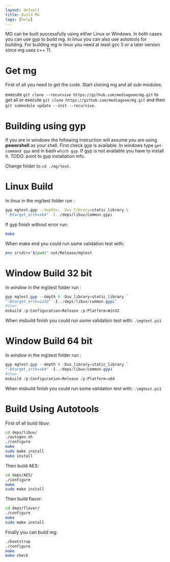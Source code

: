 ```yaml
---
layout: default
title: Build MG
tags: [help]
---
```



MG can be built successfully using either Linux or Windows.
In both cases you can use gyp to build mg. In linux you can also use autotools for building.
For building mg in linux you need at least gcc 5 or a later version since mg uses c++ 11.

# Get mg
First of all you need to get the code. Start cloning mg and all sub-modules.

execute `git clone --recursive https://github.com/mediagoom/mg.git` to get all 
or execute `git clone https://github.com/mediagoom/mg.git` and then `git submodule update --init --recursive`.


# Building using gyp
If you are in windows the following instruction will assume you are using **powershell** as your shell.
First check gyp is available. In windows type `get-command gyp` and in bash `which gyp`. If gyp is not available you have to install it. *TODO*: point to gyp installation info.

Change folder to `cd ./mg/test`.

# Linux Build
In *linux* in the mg/test folder run :
```bash
gyp mgtest.gyp --depth=. -Duv_library=static_library \
"-Dtarget_arch=x64" -I../deps/libuv/common.gypi
```
If gyp finish without error run:
```bash
make
```
When make end you could run some validation test with:
```bash
env srcdir="$(pwd)" out/Release/mgtest
```
# Window Build 32 bit
In *window* in the mg\test folder run :
```powershell
gyp mgtest.gyp --depth 0 -Duv_library=static_library `
"-Dtarget_arch=ia32" -I../deps/libuv/common.gypi`
#then
msbuild /p:Configuration=Release /p:Platform=Win32
```
When msbuild finish you could run some validation test with: 
`.\mgtest.ps1`

# Window Build 64 bit
In *window* in the mg\test folder run :
```powershell
gyp mgtest.gyp --depth 0 -Duv_library=static_library `
"-Dtarget_arch=x64" -I../deps/libuv/common.gypi`
#then
msbuild /p:Configuration=Release /p:Platform=x64
```
When msbuild finish you could run some validation test with: 
`.\mgtest.ps1`

# Build Using Autotools

First of all build libuv:

```bash
cd deps/libuv/
./autogen.sh
./configure
make
sudo make install
make install
```
Then build AES:

```bash
cd deps/AES/
./configure
make
sudo make install
```

Then build flavor:

```bash
cd deps/flavor/
./configure
make
sudo make install
```

Finally you can build mg:

```bash
./bootstrap
./configure
make
make check
```

